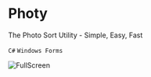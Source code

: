 # Photy
The Photo Sort Utility - Simple, Easy, Fast

`C#` `Windows Forms`

![FullScreen](http://i.imgur.com/wna8O7R.jpg)
